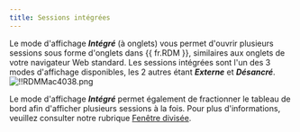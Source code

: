 ```yaml
---
title: Sessions intégrées
---
```

Le mode d'affichage ***Intégré*** (à onglets) vous permet d'ouvrir plusieurs sessions sous forme d'onglets dans {{ fr.RDM }}, similaires aux onglets de votre navigateur Web standard. Les sessions intégrées sont l'un des 3 modes d'affichage disponibles, les 2 autres étant ***Externe*** et ***Désancré***.  
![!!RDMMac4038.png](https://webdevolutions.azureedge.net/docs/fr/rdm/mac/RdmMac4038.png) 

Le mode d'affichage ***Intégré*** permet également de fractionner le tableau de bord afin d'afficher plusieurs sessions à la fois. Pour plus d'informations, veuillez consulter notre rubrique [Fenêtre divisée](/fr/rdm/mac/user-interface/content-area/embedded-sessions/split-windows/). 
